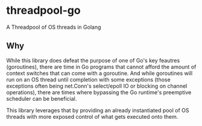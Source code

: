 # threadpool-go

A Threadpool of OS threads in Golang

## Why

While this library does defeat the purpose of one of Go's key feautres (goroutines), there are time in Go programs that cannot afford the amount of context switches that can come with a goroutine. And while goroutines will run on an OS thread until completion with some exceptions (those exceptions often being net.Conn's select/epoll IO or blocking on channel operations), there are times where bypassing the Go runtime's preemptive scheduler can be beneficial.

This library leverages that by providing an already instantiated pool of OS threads with more exposed control of what gets executed onto them.

